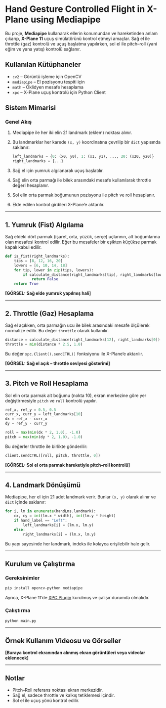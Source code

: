 
# Hand Gesture Controlled Flight in X-Plane using Mediapipe

Bu proje, **Mediapipe** kullanarak ellerin konumundan ve hareketinden anlam çıkarıp, **X-Plane 11** uçuş simülatörünü kontrol etmeyi amaçlar. Sağ el ile throttle (gaz) kontrolü ve uçuş başlatma yapılırken, sol el ile pitch–roll (yani eğim ve yana yatış) kontrolü sağlanır.

## Kullanılan Kütüphaneler

* `cv2` – Görüntü işleme için OpenCV
* `mediapipe` – El pozisyonu tespiti için
* `math` – Öklidyen mesafe hesaplama
* `xpc` – X-Plane uçuş kontrolü için Python Client


## Sistem Mimarisi

### Genel Akış

1. Mediapipe ile her iki elin 21 landmark (eklem) noktası alınır.
2. Bu landmarklar her karede `(x, y)` koordinatına çevrilip bir `dict` yapısında saklanır:

   ```python
   left_landmarks = {0: (x0, y0), 1: (x1, y1), ..., 20: (x20, y20)}
   right_landmarks = {...}
   ```
3. Sağ el için yumruk algılanarak uçuş başlatılır.
4. Sağ elin orta parmağı ile bilek arasındaki mesafe kullanılarak throttle değeri hesaplanır.
5. Sol elin orta parmak boğumunun pozisyonu ile pitch ve roll hesaplanır.
6. Elde edilen kontrol girdileri X-Plane’e aktarılır.

---

## 1. Yumruk (Fist) Algılama

Sağ eldeki dört parmak (işaret, orta, yüzük, serçe) uçlarının, alt boğumlarına olan mesafesi kontrol edilir. Eğer bu mesafeler bir eşikten küçükse parmak kapalı kabul edilir.

```python
def is_fist(right_landmarks):
    tips = [8, 12, 16, 20]
    lowers = [6, 10, 14, 18]
    for tip, lower in zip(tips, lowers):
        if calculate_distance(right_landmarks[tip], right_landmarks[lower]) > 0.05:
            return False
    return True
```

**\[GÖRSEL: Sağ elde yumruk yapılmış hali]**

---

## 2. Throttle (Gaz) Hesaplama

Sağ el açıkken, orta parmağın ucu ile bilek arasındaki mesafe ölçülerek normalize edilir. Bu değer `throttle` olarak kullanılır.

```python
distance = calculate_distance(right_landmarks[12], right_landmarks[0])
throttle = min(distance * 2.5, 1.0)
```

Bu değer `xpc.Client().sendCTRL()` fonksiyonu ile X-Plane’e aktarılır.

**\[GÖRSEL: Sağ el açık – throttle seviyesi gösterimi]**

---

## 3. Pitch ve Roll Hesaplama

Sol elin orta parmak alt boğumu (nokta 10), ekran merkezine göre yer değiştirmesiyle `pitch` ve `roll` kontrolü yapılır.

```python
ref_x, ref_y = 0.5, 0.5
curr_x, curr_y = left_landmarks[10]
dx = ref_x - curr_x
dy = ref_y - curr_y

roll = max(min(dx * 2, 1.0), -1.0)
pitch = max(min(dy * 2, 1.0), -1.0)
```

Bu değerler throttle ile birlikte gönderilir:

```python
client.sendCTRL([roll, pitch, throttle, 0])
```

**\[GÖRSEL: Sol el orta parmak hareketiyle pitch–roll kontrolü]**

---

## 4. Landmark Dönüşümü

Mediapipe, her el için 21 adet landmark verir. Bunlar `(x, y)` olarak alınır ve `dict` içinde saklanır:

```python
for i, lm in enumerate(handLms.landmark):
    cx, cy = int(lm.x * width), int(lm.y * height)
    if hand_label == "Left":
        left_landmarks[i] = (lm.x, lm.y)
    else:
        right_landmarks[i] = (lm.x, lm.y)
```

Bu yapı sayesinde her landmark, indeks ile kolayca erişilebilir hale gelir.

---

## Kurulum ve Çalıştırma

### Gereksinimler

```bash
pip install opencv-python mediapipe
```

Ayrıca, X-Plane 11’de [XPC Plugin](https://github.com/nasa/XPlaneConnect) kurulmuş ve çalışır durumda olmalıdır.

### Çalıştırma

```bash
python main.py
```

---

## Örnek Kullanım Videosu ve Görseller

**\[Buraya kontrol ekranından alınmış ekran görüntüleri veya videolar eklenecek]**

---

## Notlar

* Pitch–Roll referans noktası ekran merkezidir.
* Sağ el, sadece throttle ve kalkış tetiklemesi içindir.
* Sol el ile uçuş yönü kontrol edilir.

